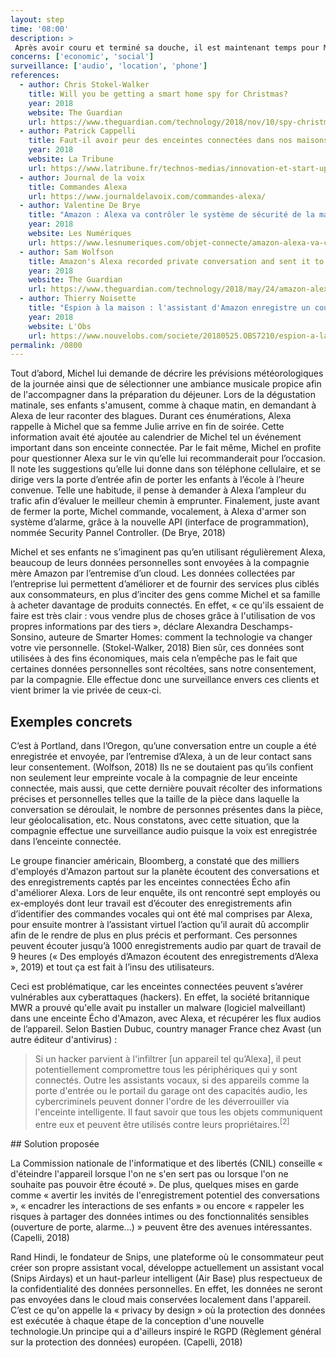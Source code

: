 ```yaml
---
layout: step
time: '08:00'
description: >
 Après avoir couru et terminé sa douche, il est maintenant temps pour Michel de préparer le déjeuner ses enfants (Léa et Vincent) et lui-même. Comme chaque matin, Michel prend plaisir à utiliser son Alexa, une assistance vocale incluse dans son enceinte connectée. Elle lui permet de contrôler vocalement des commandes basiques (telles que des demandes d’information) et des commandes en lien avec la domotique (allumer les lumières, etc.).  
concerns: ['economic', 'social']
surveillance: ['audio', 'location', 'phone']
references:
  - author: Chris Stokel-Walker
    title: Will you be getting a smart home spy for Christmas?
    year: 2018
    website: The Guardian
    url: https://www.theguardian.com/technology/2018/nov/10/spy-christmas-smart-home-facebook-portal-google-home-hub-amazon-show-alexa 
  - author: Patrick Cappelli
    title: Faut-il avoir peur des enceintes connectées dans nos maisons ?
    year: 2018
    website: La Tribune
    url: https://www.latribune.fr/technos-medias/innovation-et-start-up/faut-il-avoir-peur-des-enceintes-connectees-dans-nos-maisons-801145.html
  - author: Journal de la voix
    title: Commandes Alexa
    url: https://www.journaldelavoix.com/commandes-alexa/
  - author: Valentine De Brye
    title: "Amazon : Alexa va contrôler le système de sécurité de la maison"
    year: 2018
    website: Les Numériques
    url: https://www.lesnumeriques.com/objet-connecte/amazon-alexa-va-controler-systeme-securite-maison-n81729.html
  - author: Sam Wolfson
    title: Amazon's Alexa recorded private conversation and sent it to random contact
    year: 2018
    website: The Guardian
    url: https://www.theguardian.com/technology/2018/may/24/amazon-alexa-recorded-conversation
  - author: Thierry Noisette
    title: "Espion à la maison : l'assistant d'Amazon enregistre un couple à son insu"
    year: 2018
    website: L'Obs
    url: https://www.nouvelobs.com/societe/20180525.OBS7210/espion-a-la-maison-l-assistant-d-amazon-enregistre-un-couple-a-son-insu.html
permalink: /0800
---
```


Tout d’abord, Michel lui demande de décrire les prévisions météorologiques de la journée ainsi que de sélectionner une ambiance musicale propice afin de l'accompagner dans la préparation du déjeuner. Lors de la dégustation matinale, ses enfants s'amusent, comme à chaque matin, en demandant à Alexa de leur raconter des blagues. Durant ces énumérations, Alexa rappelle à Michel que sa femme Julie arrive en fin de soirée. Cette information avait été ajoutée au calendrier de Michel tel un événement important dans son enceinte connectée.
Par le fait même, Michel en profite pour questionner Alexa sur le vin qu’elle lui recommanderait pour l’occasion. Il note les suggestions qu’elle lui donne dans son téléphone cellulaire, et se dirige vers la porte d’entrée afin de porter les enfants à l’école à l’heure convenue. Telle une habitude, il pense à demander à Alexa l’ampleur du trafic afin d’évaluer le meilleur chemin à emprunter. Finalement, juste avant de fermer la porte, Michel commande, vocalement, à Alexa d'armer son système d’alarme, grâce à la nouvelle API (interface de programmation), nommée Security Pannel Controller. (De Brye, 2018)

Michel et ses enfants ne s’imaginent pas qu’en utilisant régulièrement Alexa, beaucoup de leurs données personnelles sont envoyées à la compagnie mère Amazon par l’entremise d’un cloud. Les données collectées par l’entreprise lui permettent d’améliorer et de fournir des services plus ciblés aux consommateurs, en plus d’inciter des gens comme Michel et sa famille à acheter davantage de produits connectés. En effet, « ce qu'ils essaient de faire est très clair : vous vendre plus de choses grâce à l'utilisation de vos propres informations par des tiers », déclare Alexandra Deschamps-Sonsino, auteure de Smarter Homes: comment la technologie va changer votre vie personnelle. (Stokel-Walker, 2018) Bien sûr, ces données sont utilisées à des fins économiques, mais cela n’empêche pas le fait que certaines données personnelles sont récoltées, sans notre consentement, par la compagnie. Elle effectue donc une surveillance envers ces clients et vient brimer la vie privée de ceux-ci.    

## Exemples concrets
 
C’est à Portland, dans l’Oregon, qu’une conversation entre un couple a été enregistrée et envoyée, par l’entremise d’Alexa, à un de leur contact sans leur consentement. (Wolfson, 2018) Ils ne se doutaient pas qu’ils confient non seulement leur empreinte vocale à la compagnie de leur enceinte connectée, mais aussi, que cette dernière pouvait récolter des informations précises et personnelles telles que la taille de la pièce dans laquelle la conversation se déroulait, le nombre de personnes présentes dans la pièce, leur géolocalisation, etc. Nous constatons, avec cette situation, que la compagnie effectue une surveillance audio puisque la voix est enregistrée dans l’enceinte connectée.

Le groupe financier américain, Bloomberg, a constaté que des milliers d'employés d'Amazon partout sur la planète écoutent des conversations et des enregistrements captés par les enceintes connectées Écho afin d'améliorer Alexa. Lors de leur enquête, ils ont rencontré sept employés ou ex-employés dont leur travail est d’écouter des enregistrements afin d’identifier des commandes vocales qui ont été mal comprises par Alexa, pour ensuite montrer à l’assistant virtuel l’action qu’il aurait dû accomplir afin de le rendre de plus en plus précis et performant. Ces personnes peuvent écouter jusqu’à 1000 enregistrements audio par quart de travail de 9 heures (« Des employés d’Amazon écoutent des enregistrements d’Alexa », 2019) et tout ça est fait à l’insu des utilisateurs.

Ceci est problématique, car les enceintes connectées peuvent s’avérer vulnérables aux cyberattaques (hackers). En effet, la société britannique MWR a prouvé qu'elle avait pu installer un malware (logiciel malveillant) dans une enceinte Écho d'Amazon, avec Alexa, et récupérer les flux audios de l’appareil. Selon Bastien Dubuc, country manager France chez Avast (un autre éditeur d'antivirus) : 

> Si un hacker parvient à l'infiltrer [un appareil tel qu’Alexa], il peut potentiellement compromettre tous les périphériques qui y sont connectés. Outre les assistants vocaux, si des appareils comme la porte d'entrée ou le portail du garage ont des capacités audio, les cybercriminels peuvent donner l'ordre de les déverrouiller via l'enceinte intelligente. Il faut savoir que tous les objets communiquent entre eux et peuvent être utilisés contre leurs propriétaires.<sup>[2]</sup>

<div class="solution" markdown="1">
## Solution proposée

La Commission nationale de l'informatique et des libertés (CNIL) conseille « d'éteindre l'appareil lorsque l'on ne s'en sert pas ou lorsque l'on ne souhaite pas pouvoir être écouté ». De plus, quelques mises en garde comme « avertir les invités de l'enregistrement potentiel des conversations », « encadrer les interactions de ses enfants » ou encore « rappeler les risques à partager des données intimes ou des fonctionnalités sensibles (ouverture de porte, alarme...) » peuvent être des avenues intéressantes. (Capelli, 2018) 

Rand Hindi, le fondateur de Snips, une plateforme où le consommateur peut créer son propre assistant vocal, développe actuellement un assistant vocal (Snips Airdays) et un haut-parleur intelligent (Air Base) plus respectueux de la confidentialité des données personnelles. En effet, les données ne seront pas envoyées dans le cloud mais conservées localement dans l'appareil. C’est ce qu'on appelle la « privacy by design » où la protection des données est exécutée à chaque étape de la conception d'une nouvelle technologie.Un principe qui a d'ailleurs inspiré le RGPD (Règlement général sur la protection des données) européen. (Capelli, 2018)

</div>
